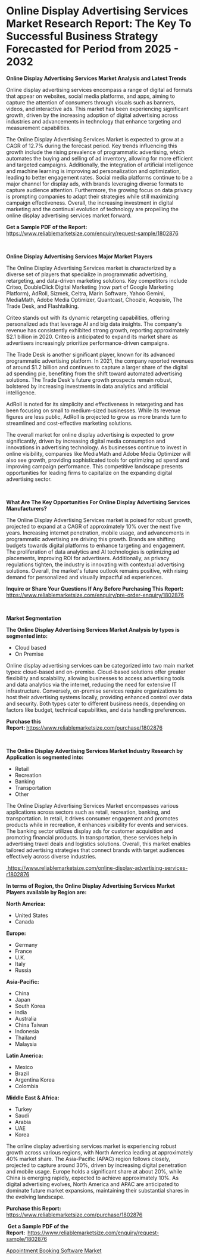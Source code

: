 <p><h1>Online Display Advertising Services Market Research Report: The Key To Successful Business Strategy Forecasted for Period from 2025 - 2032</h1></p><p><strong>Online Display Advertising Services Market Analysis and Latest Trends</strong></p>
<p><p>Online display advertising services encompass a range of digital ad formats that appear on websites, social media platforms, and apps, aiming to capture the attention of consumers through visuals such as banners, videos, and interactive ads. This market has been experiencing significant growth, driven by the increasing adoption of digital advertising across industries and advancements in technology that enhance targeting and measurement capabilities.</p><p>The Online Display Advertising Services Market is expected to grow at a CAGR of 12.7% during the forecast period. Key trends influencing this growth include the rising prevalence of programmatic advertising, which automates the buying and selling of ad inventory, allowing for more efficient and targeted campaigns. Additionally, the integration of artificial intelligence and machine learning is improving ad personalization and optimization, leading to better engagement rates. Social media platforms continue to be a major channel for display ads, with brands leveraging diverse formats to capture audience attention. Furthermore, the growing focus on data privacy is prompting companies to adapt their strategies while still maximizing campaign effectiveness. Overall, the increasing investment in digital marketing and the continual evolution of technology are propelling the online display advertising services market forward.</p></p>
<p><strong>Get a Sample PDF of the Report:&nbsp;</strong> <a href="https://www.reliablemarketsize.com/enquiry/request-sample/1802876?utm_campaign=2459&utm_medium=2&utm_source=Github&utm_content=ia&utm_term=10032025&utm_id=online-display-advertising-services">https://www.reliablemarketsize.com/enquiry/request-sample/1802876</a></p>
<p>&nbsp;</p>
<p><strong>Online Display Advertising Services Major Market Players</strong></p>
<p><p>The Online Display Advertising Services market is characterized by a diverse set of players that specialize in programmatic advertising, retargeting, and data-driven marketing solutions. Key competitors include Criteo, DoubleClick Digital Marketing (now part of Google Marketing Platform), AdRoll, Sizmek, Celtra, Marin Software, Yahoo Gemini, MediaMath, Adobe Media Optimizer, Quantcast, Choozle, Acquisio, The Trade Desk, and Flashtalking.</p><p>Criteo stands out with its dynamic retargeting capabilities, offering personalized ads that leverage AI and big data insights. The company's revenue has consistently exhibited strong growth, reporting approximately $2.1 billion in 2020. Criteo is anticipated to expand its market share as advertisers increasingly prioritize performance-driven campaigns.</p><p>The Trade Desk is another significant player, known for its advanced programmatic advertising platform. In 2021, the company reported revenues of around $1.2 billion and continues to capture a larger share of the digital ad spending pie, benefiting from the shift toward automated advertising solutions. The Trade Desk's future growth prospects remain robust, bolstered by increasing investments in data analytics and artificial intelligence.</p><p>AdRoll is noted for its simplicity and effectiveness in retargeting and has been focusing on small to medium-sized businesses. While its revenue figures are less public, AdRoll is projected to grow as more brands turn to streamlined and cost-effective marketing solutions.</p><p>The overall market for online display advertising is expected to grow significantly, driven by increasing digital media consumption and innovations in advertising technology. As businesses continue to invest in online visibility, companies like MediaMath and Adobe Media Optimizer will also see growth, providing sophisticated tools for optimizing ad spend and improving campaign performance. This competitive landscape presents opportunities for leading firms to capitalize on the expanding digital advertising sector.</p></p>
<p>&nbsp;</p>
<p><strong>What Are The Key Opportunities For Online Display Advertising Services Manufacturers?</strong></p>
<p><p>The Online Display Advertising Services market is poised for robust growth, projected to expand at a CAGR of approximately 10% over the next five years. Increasing internet penetration, mobile usage, and advancements in programmatic advertising are driving this growth. Brands are shifting budgets towards digital platforms to enhance targeting and engagement. The proliferation of data analytics and AI technologies is optimizing ad placements, improving ROI for advertisers. Additionally, as privacy regulations tighten, the industry is innovating with contextual advertising solutions. Overall, the market's future outlook remains positive, with rising demand for personalized and visually impactful ad experiences.</p></p>
<p><strong>Inquire or Share Your Questions If Any Before Purchasing This Report:</strong> <a href="https://www.reliablemarketsize.com/enquiry/pre-order-enquiry/1802876?utm_campaign=2459&utm_medium=2&utm_source=Github&utm_content=ia&utm_term=10032025&utm_id=online-display-advertising-services">https://www.reliablemarketsize.com/enquiry/pre-order-enquiry/1802876</a></p>
<p>&nbsp;</p>
<p><strong>Market Segmentation</strong></p>
<p><strong>The Online Display Advertising Services Market Analysis by types is segmented into:</strong></p>
<p><ul><li>Cloud based</li><li>On Premise</li></ul></p>
<p><p>Online display advertising services can be categorized into two main market types: cloud-based and on-premise. Cloud-based solutions offer greater flexibility and scalability, allowing businesses to access advertising tools and data analytics via the internet, reducing the need for extensive IT infrastructure. Conversely, on-premise services require organizations to host their advertising systems locally, providing enhanced control over data and security. Both types cater to different business needs, depending on factors like budget, technical capabilities, and data handling preferences.</p></p>
<p><strong>Purchase this Report:&nbsp;</strong><a href="https://www.reliablemarketsize.com/purchase/1802876?utm_campaign=2459&utm_medium=2&utm_source=Github&utm_content=ia&utm_term=10032025&utm_id=online-display-advertising-services">https://www.reliablemarketsize.com/purchase/1802876</a></p>
<p>&nbsp;</p>
<p><strong>The Online Display Advertising Services Market Industry Research by Application is segmented into:</strong></p>
<p><ul><li>Retail</li><li>Recreation</li><li>Banking</li><li>Transportation</li><li>Other</li></ul></p>
<p><p>The Online Display Advertising Services Market encompasses various applications across sectors such as retail, recreation, banking, and transportation. In retail, it drives consumer engagement and promotes products while in recreation, it enhances visibility for events and services. The banking sector utilizes display ads for customer acquisition and promoting financial products. In transportation, these services help in advertising travel deals and logistics solutions. Overall, this market enables tailored advertising strategies that connect brands with target audiences effectively across diverse industries.</p></p>
<p><a href="https://www.reliablemarketsize.com/online-display-advertising-services-r1802876?utm_campaign=2459&utm_medium=2&utm_source=Github&utm_content=ia&utm_term=10032025&utm_id=online-display-advertising-services">&nbsp;https://www.reliablemarketsize.com/online-display-advertising-services-r1802876</a></p>
<p><strong>In terms of Region, the Online Display Advertising Services Market Players available by Region are:</strong></p>
<p>
    <p> <strong> North America: </strong>
        <ul>
            <li>United States</li>
            <li>Canada</li>
        </ul>
        </p> 
    <p> <strong> Europe: </strong>
        <ul>
            <li>Germany</li>
            <li>France</li>
            <li>U.K.</li>
            <li>Italy</li>
            <li>Russia</li>
        </ul>
        </p> 
    <p> <strong> Asia-Pacific: </strong>
        <ul>
            <li>China</li>
            <li>Japan</li>
            <li>South Korea</li>
            <li>India</li>
            <li>Australia</li>
            <li>China Taiwan</li>
            <li>Indonesia</li>
            <li>Thailand</li>
            <li>Malaysia</li>
        </ul>
        </p> 
    <p> <strong> Latin America: </strong>
        <ul>
            <li>Mexico</li>
            <li>Brazil</li>
            <li>Argentina Korea</li>
            <li>Colombia</li>
        </ul>
        </p> 
    <p> <strong> Middle East & Africa: </strong>
        <ul>
            <li>Turkey</li>
            <li>Saudi</li>
            <li>Arabia</li>
            <li>UAE</li>
            <li>Korea</li>
        </ul>
    </p>
    </p>
<p><p>The online display advertising services market is experiencing robust growth across various regions, with North America leading at approximately 40% market share. The Asia-Pacific (APAC) region follows closely, projected to capture around 30%, driven by increasing digital penetration and mobile usage. Europe holds a significant share at about 20%, while China is emerging rapidly, expected to achieve approximately 10%. As digital advertising evolves, North America and APAC are anticipated to dominate future market expansions, maintaining their substantial shares in the evolving landscape.</p></p>
<p><strong>Purchase this Report: </strong><a href="https://www.reliablemarketsize.com/purchase/1802876?utm_campaign=2459&utm_medium=2&utm_source=Github&utm_content=ia&utm_term=10032025&utm_id=online-display-advertising-services">https://www.reliablemarketsize.com/purchase/1802876</a></p>
<p>&nbsp;<strong>Get a Sample PDF of the Report:&nbsp;&nbsp;</strong><a href="https://www.reliablemarketsize.com/enquiry/request-sample/1802876?utm_campaign=2459&utm_medium=2&utm_source=Github&utm_content=ia&utm_term=10032025&utm_id=online-display-advertising-services">https://www.reliablemarketsize.com/enquiry/request-sample/1802876</a></p>
<p><strong></strong></p>
<p><p><a href="https://github.com/hartsockdonnette82/Market-Research-Report-List-1/blob/main/appointment-booking-software-market.md?utm_campaign=2459&utm_medium=2&utm_source=Github&utm_content=ia&utm_term=10032025&utm_id=online-display-advertising-services">Appointment Booking Software Market</a></p></p>